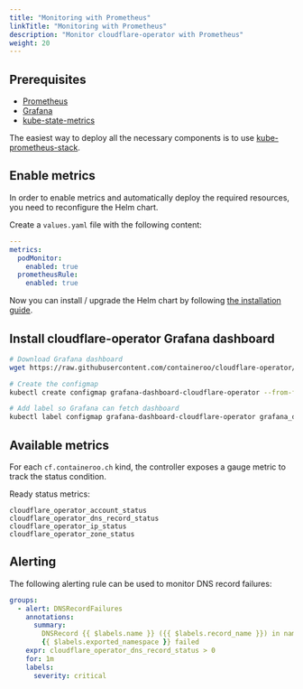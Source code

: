 ```yaml
---
title: "Monitoring with Prometheus"
linkTitle: "Monitoring with Prometheus"
description: "Monitor cloudflare-operator with Prometheus"
weight: 20
---
```


## Prerequisites

- [Prometheus](https://github.com/prometheus-community/helm-charts/tree/main/charts/prometheus)
- [Grafana](https://github.com/grafana/helm-charts/tree/main/charts/grafana)
- [kube-state-metrics](https://github.com/prometheus-community/helm-charts/tree/main/charts/kube-state-metrics)

The easiest way to deploy all the necessary components is to use
[kube-prometheus-stack](https://github.com/prometheus-community/helm-charts/tree/main/charts/kube-prometheus-stack).

## Enable metrics

In order to enable metrics and automatically deploy the required resources, you need to reconfigure the Helm chart.

Create a `values.yaml` file with the following content:

```yaml
---
metrics:
  podMonitor:
    enabled: true
  prometheusRule:
    enabled: true
```

Now you can install / upgrade the Helm chart by following [the installation guide](/docs/cloudflare-operator/installation/#customized-installation).

## Install cloudflare-operator Grafana dashboard

```bash
# Download Grafana dashboard
wget https://raw.githubusercontent.com/containeroo/cloudflare-operator/master/config/manifests/grafana/dashboards/overview.json -O /tmp/grafana-dashboard-cloudflare-operator.json

# Create the configmap
kubectl create configmap grafana-dashboard-cloudflare-operator --from-file=/tmp/grafana-dashboard-cloudflare-operator.json

# Add label so Grafana can fetch dashboard
kubectl label configmap grafana-dashboard-cloudflare-operator grafana_dashboard="1"
```

## Available metrics

For each `cf.containeroo.ch` kind, the controller exposes a gauge metric to track the status condition.

Ready status metrics:

```text
cloudflare_operator_account_status
cloudflare_operator_dns_record_status
cloudflare_operator_ip_status
cloudflare_operator_zone_status
```

## Alerting

The following alerting rule can be used to monitor DNS record failures:

```yaml
groups:
  - alert: DNSRecordFailures
    annotations:
      summary:
        DNSRecord {{ $labels.name }} ({{ $labels.record_name }}) in namespace
        {{ $labels.exported_namespace }} failed
    expr: cloudflare_operator_dns_record_status > 0
    for: 1m
    labels:
      severity: critical
```
